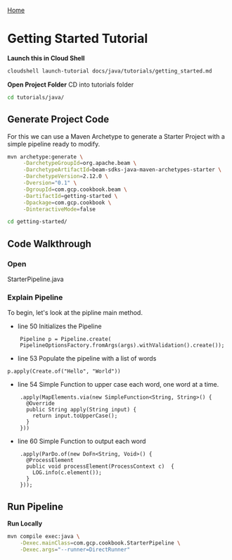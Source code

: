 <walkthrough-author name="Mike Nimer" tutorialName="Getting Started" repositoryUrl="https://arunneoz.github.io/beamcookbook"></walkthrough-author>

[Home](../../index.md)
# Getting Started Tutorial 


**Launch this in Cloud Shell**
```bash
cloudshell launch-tutorial docs/java/tutorials/getting_started.md
```

**Open Project Folder**
CD into tutorials folder
```bash
cd tutorials/java/
```

## Generate Project Code
For this we can use a Maven Archetype to generate a Starter Project with a simple pipeline ready to modify.

```bash
mvn archetype:generate \
     -DarchetypeGroupId=org.apache.beam \
     -DarchetypeArtifactId=beam-sdks-java-maven-archetypes-starter \
     -DarchetypeVersion=2.12.0 \
     -Dversion="0.1" \
     -DgroupId=com.gcp.cookbook.beam \
     -DartifactId=getting-started \
     -Dpackage=com.gcp.cookbook \
     -DinteractiveMode=false
```

```bash
cd getting-started/
```

## Code Walkthrough

### Open 
<walkthrough-editor-open-file 
filePath="/beamcookbook/tutorials/java/getting-started/src/main/java/com/gcp/cookbook/StarterPipeline.java">StarterPipeline.java</walkthrough-editor-open-file>


### Explain Pipeline
To begin, let's look at the pipline main method. 
- <walkthrough-editor-select-line
filePath="/beamcookbook/java/tutorials/getting-started/src/main/java/com/gcp/cookbook/StarterPipeline.java"
startLine="49" startCharacterOffset="4" 
endLine="51" endCharacterOffset="52">line 50</walkthrough-editor-select-line>
Initializes the Pipeline
```
    Pipeline p = Pipeline.create(
    PipelineOptionsFactory.fromArgs(args).withValidation().create());
```
 
- <walkthrough-editor-select-line
filePath="/beamcookbook/java/tutorials/getting-started/src/main/java/com/gcp/cookbook/StarterPipeline.java"
startLine="52" startCharacterOffset="4" 
endLine="52" endCharacterOffset="80">line 53</walkthrough-editor-select-line>
Populate the pipeline with a list of words
```
p.apply(Create.of("Hello", "World"))
```

- <walkthrough-editor-select-line
filePath="/beamcookbook/tutorials/java/getting-started/src/main/java/com/gcp/cookbook/StarterPipeline.java"
startLine="53" startCharacterOffset="4" 
endLine="58" endCharacterOffset="80">line 54</walkthrough-editor-select-line>
Simple Function to upper case each word, one word at a time.
```
    .apply(MapElements.via(new SimpleFunction<String, String>() {
      @Override
      public String apply(String input) {
        return input.toUpperCase();
      }
    }))
```


- <walkthrough-editor-select-line
filePath="/beamcookbook/tutorials/java/getting-started/src/main/java/com/gcp/cookbook/StarterPipeline.java"
startLine="59" startCharacterOffset="4" 
endLine="64" endCharacterOffset="80">line 60</walkthrough-editor-select-line>
Simple Function to output each word
```
    .apply(ParDo.of(new DoFn<String, Void>() {
      @ProcessElement
      public void processElement(ProcessContext c)  {
        LOG.info(c.element());
      }
    }));
```



## Run Pipeline
**Run Locally**
```bash
mvn compile exec:java \
    -Dexec.mainClass=com.gcp.cookbook.StarterPipeline \
    -Dexec.args="--runner=DirectRunner"
```
    